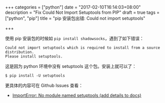 +++
categories = ["python"]
date = "2017-02-10T16:14:03+08:00"
description = "Fix Could Not Import Setuptools from PIP"
draft = true
tags = ["python", "pip"]
title = "pip 安装包出错: Could not import setuptools"

+++

使用 pip 安装包的时候如 `pip install shadowsocks`，遇到了如下错误：

<!--more-->

```
Could not import setuptools which is required to install from a source distribution.
Please install setuptools.
```



这是因为 python 环境中没有 setuptools 这个包。安装上就可以了：

```
$ pip install -U setuptools
```

更具体的内容可在 Github Issues 查看：

+ [ImportError: No module named setuptools (add details to docs) ](https://github.com/pypa/pip/issues/1064)
